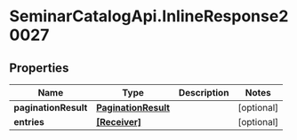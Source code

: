 # SeminarCatalogApi.InlineResponse20027

## Properties
Name | Type | Description | Notes
------------ | ------------- | ------------- | -------------
**paginationResult** | [**PaginationResult**](PaginationResult.md) |  | [optional] 
**entries** | [**[Receiver]**](Receiver.md) |  | [optional] 


